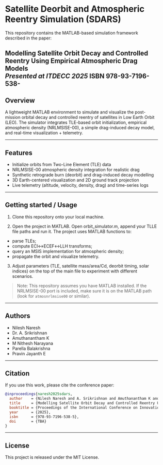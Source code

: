 # Satellite Deorbit and Atmospheric Reentry Simulation (SDARS)

This repository contains the MATLAB-based simulation framework described in the paper:

**Modelling Satellite Orbit Decay and Controlled Reentry Using Empirical Atmospheric Drag Models**  
_Presented at ITDECC 2025_
ISBN 978-93-7196-538-
---

## Overview
A lightweight MATLAB environment to simulate and visualize the post-mission orbital decay and controlled reentry of satellites in Low Earth Orbit (LEO). The simulator integrates TLE-based orbit initialization, empirical atmospheric density (NRLMSISE-00), a simple drag-induced decay model, and real-time visualization + telemetry.

---

## Features
- Initialize orbits from Two-Line Element (TLE) data
- NRLMSISE-00 atmospheric density integration for realistic drag
- Synthetic retrograde burn (deorbit) and drag-induced decay modelling
- 3D Earth-centered visualization and 2D ground track projection
- Live telemetry (altitude, velocity, density, drag) and time-series logs

---


## Getting started / Usage
1. Clone this repository onto your local machine.

2. Open the project in MATLAB. Open orbit_simulator.m, append your TLLE file paths and run it. The project uses MATLAB functions to:
- parse TLEs;
- compute ECI↔ECEF↔LLH transforms;
- query an MSIS implementation for atmospheric density;
- propagate the orbit and visualize telemetry.

3. Adjust parameters (TLE, satellite mass/area/Cd, deorbit timing, solar indices) on the top of the main file to experiment with different scenarios.

> Note: This repository assumes you have MATLAB installed. If the NRLMSISE-00 port is included, make sure it is on the MATLAB path (look for `atmosnrlmsise00` or similar).

---

## Authors
- Nilesh Naresh
- Dr. A. Srikrishnan
- Amuthanantham K 
- M Nithesh Narayana    
- Parella Balakrishna  
- Pravin Jayanth E  

---

## Citation
If you use this work, please cite the conference paper:

```bibtex
@inproceedings{naresh2025sdars,
  author    = {Nilesh Naresh and A. Srikrishnan and Amuthanantham K and M. Nithesh Narayana and Parella Balakrishna and Pravin Jayanth E.},
  title     = {Modelling Satellite Orbit Decay and Controlled Reentry Using Empirical Atmospheric Drag Models},
  booktitle = {Proceedings of the International Conference on Innovations and Technological Development in Electronics, Computers and Communication (ITDECC)},
  year      = {2025},
  isbn      = {978-93-7196-538-5},
  doi       = {TBA}
}
```

---

## License
This project is released under the MIT License.
